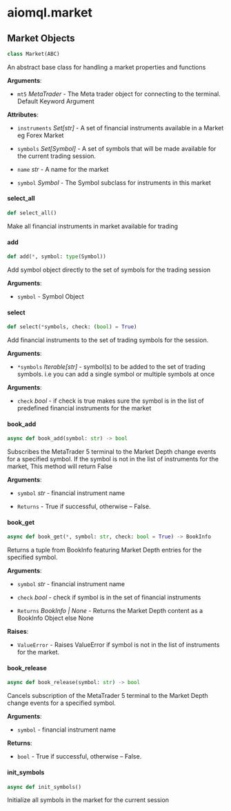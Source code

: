 <a id="aiomql.market"></a>

# aiomql.market

<a id="aiomql.market.Market"></a>

## Market Objects

```python
class Market(ABC)
```

An abstract base class for handling a market properties and functions

**Arguments**:

- `mt5` _MetaTrader_ - The Meta trader object for connecting to the terminal. Default Keyword Argument
  

**Attributes**:

- `instruments` _Set[str]_ - A set of financial instruments available in a Market eg Forex Market
  
- `symbols` _Set[Symbol]_ - A set of symbols that will be made available for the current trading session.
  
- `name` _str_ - A name for the market
  
- `symbol` _Symbol_ - The Symbol subclass for instruments in this market

<a id="aiomql.market.Market.select_all"></a>

#### select\_all

```python
def select_all()
```

Make all financial instruments in market available for trading

<a id="aiomql.market.Market.add"></a>

#### add

```python
def add(*, symbol: type(Symbol))
```

Add symbol object directly to the set of symbols for the trading session

**Arguments**:

- `symbol` - Symbol Object

<a id="aiomql.market.Market.select"></a>

#### select

```python
def select(*symbols, check: (bool) = True)
```

Add financial instruments to the set of trading symbols for the session.

**Arguments**:

- `*symbols` _Iterable[str]_ - symbol(s) to be added to the set of trading symbols. i.e you can add a single symbol or multiple symbols at once
  

**Arguments**:

- `check` _bool_ - if check is true makes sure the symbol is in the list of predefined financial instruments for the market

<a id="aiomql.market.Market.book_add"></a>

#### book\_add

```python
async def book_add(symbol: str) -> bool
```

Subscribes the MetaTrader 5 terminal to the Market Depth change events for a specified symbol.
If the symbol is not in the list of instruments for the market, This method will return False

**Arguments**:

- `symbol` _str_ - financial instrument name
  
- `Returns` - True if successful, otherwise – False.

<a id="aiomql.market.Market.book_get"></a>

#### book\_get

```python
async def book_get(*, symbol: str, check: bool = True) -> BookInfo
```

Returns a tuple from BookInfo featuring Market Depth entries for the specified symbol.

**Arguments**:

- `symbol` _str_ - financial instrument name
- `check` _bool_ - check if symbol is in the set of financial instruments
  
- `Returns` _BookInfo | None_ - Returns the Market Depth content as a BookInfo Object else None
  

**Raises**:

- `ValueError` - Raises ValueError if symbol is not in the list of instruments for the market.

<a id="aiomql.market.Market.book_release"></a>

#### book\_release

```python
async def book_release(symbol: str) -> bool
```

Cancels subscription of the MetaTrader 5 terminal to the Market Depth change events for a specified symbol.

**Arguments**:

- `symbol` - financial instrument name
  

**Returns**:

- `bool` - True if successful, otherwise – False.

<a id="aiomql.market.Market.init_symbols"></a>

#### init\_symbols

```python
async def init_symbols()
```

Initialize all symbols in the market for the current session

